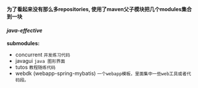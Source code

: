 **为了看起来没有那么多repositories, 使用了maven父子模块把几个modules集合到一块**
#### _java-effective_
**submodules:**
- concurrent
```并发练习代码```
- javagui
```java 图形界面```
- tutos
```教程随练代码```
- webdk (webapp-spring-mybatis)
```一个webapp模板，里面集中一些web工具或者代码段。```
